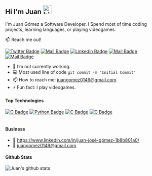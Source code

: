 ## Hi I'm Juan <img src="https://user-images.githubusercontent.com/1303154/88677602-1635ba80-d120-11ea-84d8-d263ba5fc3c0.gif" width="28px" alt="hi">

I'm Juan Gómez a Software Developer. I Spend most of time coding projects, learning languages, or playing videogames.

:mailbox: Reach me out!

[![Twitter Badge](https://img.shields.io/badge/-@J_Gmez-1ca0f1?style=flat&labelColor=1ca0f1&logo=twitter&logoColor=white&link=https://twitter.com/Ipenywis)](https://twitter.com/J_Gmez) [![Mail Badge](https://img.shields.io/badge/-Juan-e74c3c?style=flat&labelColor=e74c3c&logo=youtube&logoColor=white)](https://www.youtube.com/channel/UCt2xBaXrsXNW6BQ3oX09Now?view_as=subscriber) [![Linkedin Badge](https://img.shields.io/badge/-JuanGomez-0e76a8?style=flat&labelColor=0e76a8&logo=linkedin&logoColor=white)](https://www.linkedin.com/in/juan-josé-gómez-1b8b801a0/) [![Mail Badge](https://img.shields.io/badge/-@juan_gomez0908-e84393?style=flat&labelColor=e84393&logo=instagram&logoColor=white)](https://www.instagram.com/juangomez0908/?hl=es-la) [![Mail Badge](https://img.shields.io/badge/-JuanGomez-c0392b?style=flat&labelColor=c0392b&logo=gmail&logoColor=white)](mailto:juangomez0149@gmail.com)

<!-- TODO: Add last video link -->

- 🔭 I’m not currently working.
- :computer: Most used line of code `git commit -m "Initial Commit"`
- 📫 How to reach me: juangomez0149@gmail.com.
- ⚡ Fun fact: I play videogames.

#### Top Technologies

<!-- TODO: Make technologies links takes you to repositories -->

[![C Badge](https://img.shields.io/badge/-C-61DBFB?style=for-the-badge&labelColor=black&logo=c&logoColor=61DBFB)](#) [![Python Badge](https://img.shields.io/badge/-Python-3C873A?style=for-the-badge&labelColor=black&logo=python&logoColor=3C873A)](#) [![C Badge](https://img.shields.io/badge/-CS-61DBFB?style=for-the-badge&labelColor=black&logo=C#&logoColor=red)](#) [![C Badge](https://img.shields.io/badge/-HTML/CSS-61DBFB?style=for-the-badge&labelColor=black&logo=html&logoColor=white)](#)
<br />
<br />
#### Business
- :paperclip: https://www.linkedin.com/in/juan-josé-gómez-1b8b801a0/
- :email: juangomez0149@gmail.com

#### Github Stats

![Juan's github stats](https://github-readme-stats.vercel.app/api?username=JuanJoseGomezR&count_private=true&theme=tokyonight&hide=contribs,prs)

</details>
